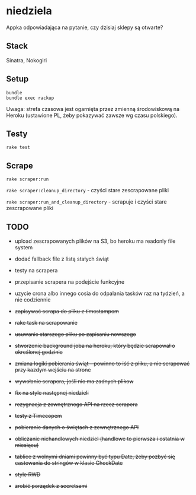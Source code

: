 # niedziela
Appka odpowiadająca na pytanie, czy dzisiaj sklepy są otwarte?

## Stack
Sinatra,
Nokogiri

## Setup
```
bundle
bundle exec rackup
```
Uwaga: strefa czasowa jest ogarnięta przez zmienną środowiskową na Heroku (ustawione PL, żeby pokazywać zawsze wg czasu polskiego).

## Testy

`rake test`

## Scrape

`rake scraper:run`

`rake scraper:cleanup_directory` - czyści stare zescrapowane pliki

`rake scraper:run_and_cleanup_directory` - scrapuje i czyści stare zescrapowane pliki

## TODO
- upload zescrapowanych plików na S3, bo heroku ma readonly file system
- dodać fallback file z listą stałych świąt
- testy na scrapera
- przepisanie scrapera na podejście funkcyjne
- uzycie crona albo innego cosia do odpalania tasków raz na tydzień, a nie codziennie
- ~~zapisywać scrapa do pliku z timestampem~~
- ~~rake task na scrapowanie~~
- ~~usuwanie starszego pliku po zapisaniu nowszego~~
- ~~stworzenie background joba na heroku, który będzie scrapował o określonej godzinie~~
- ~~zmiana logiki pobierania świąt - powinno to iść z pliku, a nie scrapować przy kazdym wejściu na strone~~
- ~~wywołanie scrapera, jeśli nie ma zadnych plikow~~

- ~~fix na style następnej niedzieli~~
- ~~rezygnacja z zewnętrznego API na rzecz scrapera~~
- ~~testy z Timecopem~~
- ~~pobieranie danych o świętach z zewnętrznego API~~
- ~~obliczanie niehandlowych niedziel (handlowe to pierwsza i ostatnia w miesiącu)~~
- ~~tablice z wolnymi dniami powinny być typu Date, żeby pozbyć się castowania do stringów w klasie CheckDate~~
- ~~style RWD~~
- ~~zrobić porządek z secretsami~~
